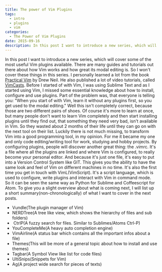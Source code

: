 ```yaml
---
title: The power of Vim Plugins
tags:
  - intro
  - plugins
  - vim
categories:
  - The Power of Vim Plugins
date: 2015-09-16
description: In this post I want to introduce a new series, which will cover some of the most useful Vim plugins available.
---
```


In this post I want to introduce a new series, which will cover some of the
most useful Vim plugins available. There are many guides and tutorials out
there about how Vim works and how great its modal editing is. So I won't cover
these things in this series. I personally learned a lot from the book
[Practical Vim](http://vimcasts.org/publications/) by Drew Neil. He also
published a lot of video tutorials, called [VimCasts](http://vimcasts.org/).
Before I started of with Vim, I was using Sublime Text and as I started using
Vim, I missed some essential knowledge about how to install, configure and use
plugins. Part of the problem was, that everyone is telling you: "When you start
of with Vim, learn it without any plugins first, so you get used to the modal
editing." Well this isn't completely correct, because those are two different
pairs of shoes. Of course it's more to learn at once, but many people don't
want to learn Vim completely and then start installing plugins until they find
out, that something they need very bad, isn't available in Vim. So they wasted
about 2 months of their life until they can go on with the next tool on their
list. Luckily there is not much missing, to transform Vim into a good
programming tool, in my opinion. For me it became my one and only code
editing/writing tool for work, studying and hobby projects. By configuring
plugins, people will discover another great thing: the .vimrc. It's a file
where all the plugins are linked and where Vim is configured, to really become
your personal editor. And because it's just one file, it's easy to put into a
Version Control System like GIT. This gives you the ability to have the same
look and feel of Vim on different machines in no time. It's also the first time
you get in touch with VimL(VimScript). It's a script language, which is used to
configure, write plugins and interact with Vim in command mode. So it can be
seen the same way as Python for Sublime and Coffeescript for Atom. To give you
a slight overview about what is coming next, I will list up a short
summary(non-chronologically) of what I want to cover in the next posts.

*   Vundle(The plugin manager of Vim)
*   NERDTree(A tree like view, which shows the hierarchy of files and sub folders)
*    CtrlP(A fuzzy search for files. Similar to Sublimes/Atoms Ctrl-P)
*   YouCompleteMe(A heavy auto completion engine)
*   VimAirline(A status bar which contains all the important infos about a file)
*   Themes(This will be more of a general topic about how to install and use themes)
*   Tagbar(A Symbol View like list for code files)
*   UltiSnips(Snippets for Vim)
*   Ag(A project wide search for pieces of texts)
